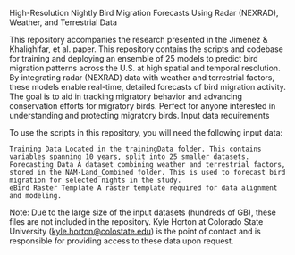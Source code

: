 High-Resolution Nightly Bird Migration Forecasts Using Radar (NEXRAD), Weather, and Terrestrial Data

This repository accompanies the research presented in the Jimenez & Khalighifar, et al. paper. This repository contains the scripts and codebase for training and deploying an ensemble of 25 models to predict bird migration patterns across the U.S. at high spatial and temporal resolution. By integrating radar (NEXRAD) data with weather and terrestrial factors, these models enable real-time, detailed forecasts of bird migration activity. The goal is to aid in tracking migratory behavior and advancing conservation efforts for migratory birds. Perfect for anyone interested in understanding and protecting migratory birds.
Input data requirements

To use the scripts in this repository, you will need the following input data:

    Training Data Located in the trainingData folder. This contains variables spanning 10 years, split into 25 smaller datasets.
    Forecasting Data A dataset combining weather and terrestrial factors, stored in the NAM-Land_Combined folder. This is used to forecast bird migration for selected nights in the study.
    eBird Raster Template A raster template required for data alignment and modeling.

Note: Due to the large size of the input datasets (hundreds of GB), these files are not included in the repository. Kyle Horton at Colorado State University (kyle.horton@colostate.edu) is the point of contact and is responsible for providing access to these data upon request.
